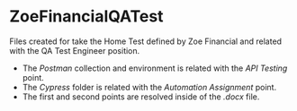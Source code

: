# ZoeFinancialQATest

Files created for take the Home Test defined by Zoe Financial and related with the QA Test Engineer position.

* The *Postman* collection and environment is related with the *API Testing* point.
* The *Cypress* folder is related with the *Automation Assignment* point.
* The first and second points are resolved inside of the *.docx* file.
